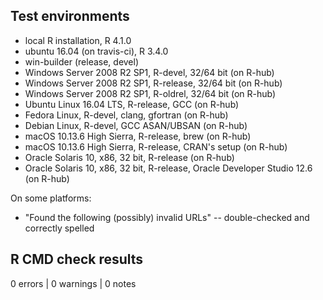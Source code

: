 ## Test environments

* local R installation, R 4.1.0
* ubuntu 16.04 (on travis-ci), R 3.4.0
* win-builder (release, devel)
* Windows Server 2008 R2 SP1, R-devel, 32/64 bit (on R-hub)
* Windows Server 2008 R2 SP1, R-release, 32/64 bit (on R-hub)
* Windows Server 2008 R2 SP1, R-oldrel, 32/64 bit (on R-hub)
* Ubuntu Linux 16.04 LTS, R-release, GCC (on R-hub)
* Fedora Linux, R-devel, clang, gfortran (on R-hub)
* Debian Linux, R-devel, GCC ASAN/UBSAN (on R-hub)
* macOS 10.13.6 High Sierra, R-release, brew (on R-hub)
* macOS 10.13.6 High Sierra, R-release, CRAN's setup (on R-hub)
* Oracle Solaris 10, x86, 32 bit, R-release (on R-hub)
* Oracle Solaris 10, x86, 32 bit, R-release, Oracle Developer Studio 12.6 (on R-hub)

On some platforms:

* "Found the following (possibly) invalid URLs" -- double-checked and correctly spelled

## R CMD check results

0 errors | 0 warnings | 0 notes

